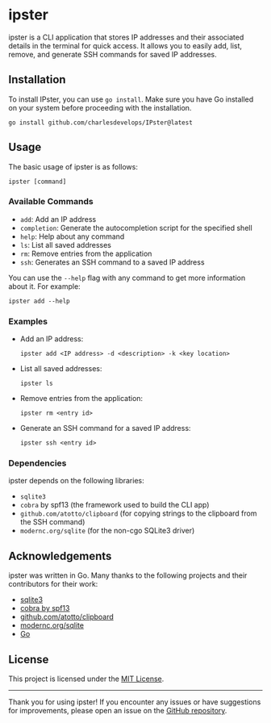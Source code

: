 # ipster

ipster is a CLI application that stores IP addresses and their associated details in the terminal for quick access. It allows you to easily add, list, remove, and generate SSH commands for saved IP addresses.

## Installation

To install IPster, you can use `go install`. Make sure you have Go installed on your system before proceeding with the installation.

```shell
go install github.com/charlesdevelops/IPster@latest
```

## Usage

The basic usage of ipster is as follows:

```shell
ipster [command]
```

### Available Commands

- `add`: Add an IP address
- `completion`: Generate the autocompletion script for the specified shell
- `help`: Help about any command
- `ls`: List all saved addresses
- `rm`: Remove entries from the application
- `ssh`: Generates an SSH command to a saved IP address

You can use the `--help` flag with any command to get more information about it. For example:

```shell
ipster add --help
```

### Examples

- Add an IP address:

  ```shell
  ipster add <IP address> -d <description> -k <key location>
  ```

- List all saved addresses:

  ```shell
  ipster ls
  ```

- Remove entries from the application:

  ```shell
  ipster rm <entry id>
  ```

- Generate an SSH command for a saved IP address:

  ```shell
  ipster ssh <entry id>
  ```

### Dependencies

ipster depends on the following libraries:

- `sqlite3`
- `cobra` by spf13 (the framework used to build the CLI app)
- `github.com/atotto/clipboard` (for copying strings to the clipboard from the SSH command)
- `modernc.org/sqlite` (for the non-cgo SQLite3 driver)

## Acknowledgements

ipster was written in Go. Many thanks to the following projects and their contributors for their work:

- [sqlite3](https://www.sqlite.org/)
- [cobra by spf13](https://github.com/spf13/cobra)
- [github.com/atotto/clipboard](https://github.com/atotto/clipboard)
- [modernc.org/sqlite](https://pkg.go.dev/modernc.org/sqlite)
- [Go](https://go.dev/)

## License

This project is licensed under the [MIT License](LICENSE).

---

Thank you for using ipster! If you encounter any issues or have suggestions for improvements, please open an issue on the [GitHub repository](https://github.com/charlesdevelops/IPster).
